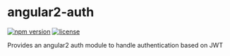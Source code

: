 # angular2-auth
[![npm version][ico-version]][link-npm]
[![license][ico-license]][link-npm]

Provides an angular2 auth module to handle authentication based on JWT




[ico-version]: https://img.shields.io/npm/v/angular2-auth.svg
[ico-license]: https://img.shields.io/npm/l/angular2-auth.svg

[link-npm]: https://www.npmjs.com/package/angular2-auth
